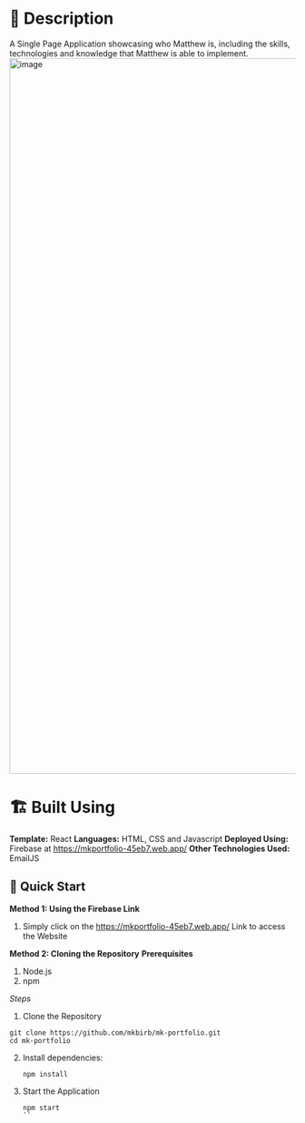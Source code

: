 # 📖 Description

A Single Page Application showcasing who Matthew is, including the skills, technologies and knowledge that Matthew is able to implement.
<img width="1259" alt="image" src="https://github.com/user-attachments/assets/2998e572-8fa8-4882-b106-fb1181ee7960" />


# 🏗️ Built Using
**Template:** React
**Languages:** HTML, CSS and Javascript
**Deployed Using:** Firebase at https://mkportfolio-45eb7.web.app/
**Other Technologies Used:**  EmailJS

## 🚀 Quick Start
**Method 1: Using the Firebase Link**
1. Simply click on the https://mkportfolio-45eb7.web.app/ Link to access the Website

**Method 2: Cloning the Repository**
**Prerequisites**
1. Node.js
2. npm

*Steps*
1. Clone the Repository
  ```
  git clone https://github.com/mkbirb/mk-portfolio.git
  cd mk-portfolio
  ```
2. Install dependencies:
   ```
   npm install
   ```
3. Start the Application
   ```
   npm start
   ``

